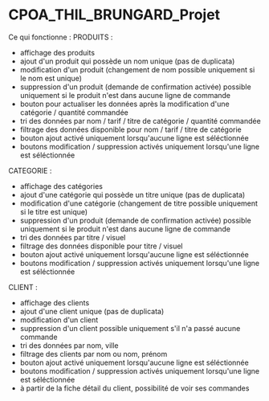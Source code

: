 # CPOA_THIL_BRUNGARD_Projet
Ce qui fonctionne :
PRODUITS :
- affichage des produits
- ajout d'un produit qui possède un nom unique (pas de duplicata)
- modification d'un produit (changement de nom possible uniquement si le nom est unique)
- suppression d'un produit (demande de confirmation activée)  possible uniquement si le produit n'est dans aucune ligne de commande
- bouton pour actualiser les données après la modification d'une catégorie / quantité commandée
- tri des données par nom / tarif / titre de catégorie / quantité commandée
- filtrage des données disponible pour nom / tarif / titre de catégorie
- bouton ajout activé uniquement lorsqu'aucune ligne est séléctionnée
- boutons modification / suppression activés uniquement lorsqu'une ligne est séléctionnée


CATEGORIE : 
- affichage des catégories
- ajout d'une catégorie qui possède un titre unique (pas de duplicata)
- modification d'une catégorie (changement de titre possible uniquement si le titre est unique)
- suppression d'un produit (demande de confirmation activée)  possible uniquement si le produit n'est dans aucune ligne de commande
- tri des données par titre / visuel
- filtrage des données disponible pour titre / visuel
- bouton ajout activé uniquement lorsqu'aucune ligne est séléctionnée
- boutons modification / suppression activés uniquement lorsqu'une ligne est séléctionnée


CLIENT : 
- affichage des clients
- ajout d'une client unique (pas de duplicata)
- modification d'un client 
- suppression d'un client possible uniquement s'il n'a passé aucune commande
- tri des données par nom, ville
- filtrage des clients par nom ou nom, prénom
- bouton ajout activé uniquement lorsqu'aucune ligne est séléctionnée
- boutons modification / suppression activés uniquement lorsqu'une ligne est séléctionnée
- à partir de la fiche détail du client, possibilité de voir ses commandes
